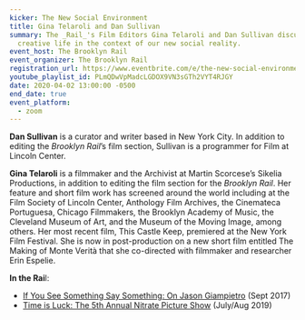 ```yaml
---
kicker: The New Social Environment
title: Gina Telaroli and Dan Sullivan
summary: The _Rail_'s Film Editors Gina Telaroli and Dan Sullivan discuss
  creative life in the context of our new social reality.
event_host: The Brooklyn Rail
event_organizer: The Brooklyn Rail
registration_url: https://www.eventbrite.com/e/the-new-social-environment-13-gina-telaroli-and-dan-sullivan-tickets-101363264252#
youtube_playlist_id: PLmQDwVpMadcLGDOX9VN3sGTh2VYT4RJGY
date: 2020-04-02 13:00:00 -0500
end_date: true
event_platform:
  - zoom
---
```

**Dan Sullivan**  is a curator and writer based in New York City. In addition to editing the  *Brooklyn Rail*’s film section, Sullivan is a programmer for Film at Lincoln Center.

**Gina Telaroli** is a filmmaker and the Archivist at Martin Scorcese’s Sikelia Productions, in addition to editing the film section for the  *Brooklyn Rail*. Her feature and short film work has screened around the world including at the Film Society of Lincoln Center, Anthology Film Archives, the Cinemateca Portuguesa, Chicago Filmmakers, the Brooklyn Academy of Music, the Cleveland Museum of Art, and the Museum of the Moving Image, among others. Her most recent film, This Castle Keep, premiered at the New York Film Festival. She is now in post-production on a new short film entitled The Making of Monte Verità that she co-directed with filmmaker and researcher Erin Espelie.

**In the Rai**l:

* [If You See Something Say Something: On Jason Giampietro](https://brooklynrail.org/2017/09/film/If-You-See-Something-Say-Something-On-Jason-Giampietro)  (Sept 2017)
* [Time is Luck: The 5th Annual Nitrate Picture Show](https://brooklynrail.org/2019/07/film/Time-is-Luck-The-5th-Annual-Nitrate-Picture-Show) (July/Aug 2019)